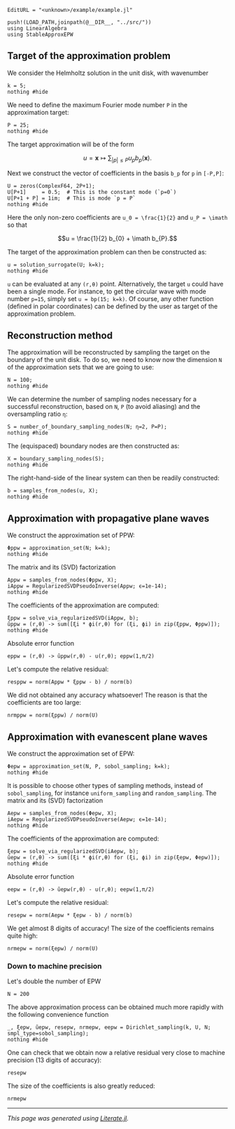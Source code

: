 ```@meta
EditURL = "<unknown>/example/example.jl"
```

````@example example
push!(LOAD_PATH,joinpath(@__DIR__, "../src/"))
using LinearAlgebra
using StableApproxEPW
````

## Target of the approximation problem

We consider the Helmholtz solution in the unit disk, with wavenumber

````@example example
k = 5;
nothing #hide
````

We need to define the maximum Fourier mode number `P` in the approximation
target:

````@example example
P = 25;
nothing #hide
````

The target approximation will be of the form
```math
u = \mathbf{x} ↦ \sum_{|p| \leq P} u_p b_{p}(\mathbf{x}).
```
Next we construct the vector of coefficients in the basis `b_p`
for `p` in `[-P,P]`:

````@example example
U = zeros(ComplexF64, 2P+1);
U[P+1]     = 0.5;  # This is the constant mode (`p=0`)
U[P+1 + P] = 1im;  # This is mode `p = P`
nothing #hide
````

Here the only non-zero coefficients are ``u_0 = \frac{1}{2}`` and
``u_P = \imath`` so that
```math
u = \frac{1}{2} b_{0} + \imath b_{P}.
```
The target of the approximation problem can then be constructed as:

````@example example
u = solution_surrogate(U; k=k);
nothing #hide
````

``u`` can be evaluated at any `(r,θ)` point.
Alternatively, the target ``u`` could have been a single mode.
For instance, to get the circular wave with mode number `p=15`, simply set
``u = bp(15; k=k)``.
Of course, any other function (defined in polar coordinates) can be defined
by the user as target of the approximation problem.

## Reconstruction method

The approximation will be reconstructed by sampling the target on the
boundary of the unit disk.
To do so, we need to know now the dimension `N` of the approximation sets
that we are going to use:

````@example example
N = 100;
nothing #hide
````

We can determine the number of sampling nodes necessary for a successful
reconstruction, based on `N`, `P` (to avoid aliasing) and the oversampling
ratio `η`:

````@example example
S = number_of_boundary_sampling_nodes(N; η=2, P=P);
nothing #hide
````

The (equispaced) boundary nodes are then constructed as:

````@example example
X = boundary_sampling_nodes(S);
nothing #hide
````

The right-hand-side of the linear system can then be readily constructed:

````@example example
b = samples_from_nodes(u, X);
nothing #hide
````

## Approximation with **propagative** plane waves

We construct the approximation set of PPW:

````@example example
Φppw = approximation_set(N; k=k);
nothing #hide
````

The matrix and its (SVD) factorization

````@example example
Appw = samples_from_nodes(Φppw, X);
iAppw = RegularizedSVDPseudoInverse(Appw; ϵ=1e-14);
nothing #hide
````

The coefficients of the approximation are computed:

````@example example
ξppw = solve_via_regularizedSVD(iAppw, b);
ũppw = (r,θ) -> sum([ξi * ϕi(r,θ) for (ξi, ϕi) in zip(ξppw, Φppw)]);
nothing #hide
````

Absolute error function

````@example example
eppw = (r,θ) -> ũppw(r,θ) - u(r,θ); eppw(1,π/2)
````

Let's compute the relative residual:

````@example example
resppw = norm(Appw * ξppw - b) / norm(b)
````

We did not obtained any accuracy whatsoever!
The reason is that the coefficients are too large:

````@example example
nrmppw = norm(ξppw) / norm(U)
````

## Approximation with **evanescent** plane waves

We construct the approximation set of EPW:

````@example example
Φepw = approximation_set(N, P, sobol_sampling; k=k);
nothing #hide
````

It is possible to choose other types of sampling methods, instead of
`sobol_sampling`, for instance `uniform_sampling` and `random_sampling`.
The matrix and its (SVD) factorization

````@example example
Aepw = samples_from_nodes(Φepw, X);
iAepw = RegularizedSVDPseudoInverse(Aepw; ϵ=1e-14);
nothing #hide
````

The coefficients of the approximation are computed:

````@example example
ξepw = solve_via_regularizedSVD(iAepw, b);
ũepw = (r,θ) -> sum([ξi * ϕi(r,θ) for (ξi, ϕi) in zip(ξepw, Φepw)]);
nothing #hide
````

Absolute error function

````@example example
eepw = (r,θ) -> ũepw(r,θ) - u(r,θ); eepw(1,π/2)
````

Let's compute the relative residual:

````@example example
resepw = norm(Aepw * ξepw - b) / norm(b)
````

We get almost 8 digits of accuracy!
The size of the coefficients remains quite high:

````@example example
nrmepw = norm(ξepw) / norm(U)
````

### Down to machine precision

Let's double the number of EPW

````@example example
N = 200
````

The above approximation process can be obtained much more rapidly with the
following convenience function

````@example example
_, ξepw, ũepw, resepw, nrmepw, eepw = Dirichlet_sampling(k, U, N; smpl_type=sobol_sampling);
nothing #hide
````

One can check that we obtain now a relative residual very close to machine
precision (13 digits of accuracy):

````@example example
resepw
````

The size of the coefficients is also greatly reduced:

````@example example
nrmepw
````

---

*This page was generated using [Literate.jl](https://github.com/fredrikekre/Literate.jl).*

